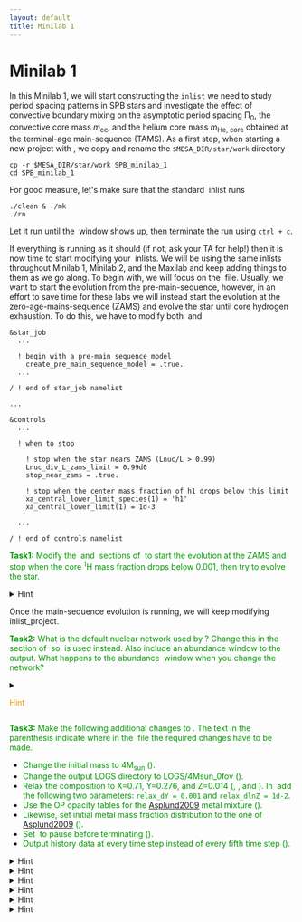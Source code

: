 ```yaml
---
layout: default
title: Minilab 1
---
```

# Minilab 1

In this Minilab 1, we will start constructing the `inlist` we need to study period spacing patterns in SPB stars and investigate the effect of convective boundary mixing on the asymptotic period spacing &Pi;<sub>0</sub>, the convective core mass <i>m</i><sub>cc</sub>, and the helium core mass <i>m</i><sub>He, core</sub> obtained at the terminal-age main-sequence (TAMS). As a first step, when starting a new project with <math>MESA</math>, we copy and rename the `$MESA_DIR/star/work` directory


```
cp -r $MESA_DIR/star/work SPB_minilab_1
cd SPB_minilab_1
```

For good measure, let's make sure that the standard <math>MESA</math> inlist runs
```
./clean & ./mk
./rn
```

Let it run until the <math>pgstar</math> window shows up, then terminate the run using `ctrl + c`. 

If everything is running as it should (if not, ask your TA for help!) then it is now time to start modifying your <math>MESA</math> inlists. We will be using the same inlists throughout Minilab 1, Minilab 2, and the Maxilab and keep adding things to them as we go along. To begin with, we will focus on the <math>inlist_project</math> file. Usually, we want to start the evolution from the pre-main-sequence, however, in an effort to save time for these labs we will instead start the evolution at the zero-age-mains-sequence (ZAMS) and evolve the star until core hydrogen exhaustion. To do this, we have to modify both <math>&star_job</math> and <math>&controls</math>

```
&star_job
  ...

  ! begin with a pre-main sequence model
    create_pre_main_sequence_model = .true.
  ...

/ ! end of star_job namelist

...

&controls
  ...

  ! when to stop

    ! stop when the star nears ZAMS (Lnuc/L > 0.99)
    Lnuc_div_L_zams_limit = 0.99d0
    stop_near_zams = .true.

    ! stop when the center mass fraction of h1 drops below this limit
    xa_central_lower_limit_species(1) = 'h1'
    xa_central_lower_limit(1) = 1d-3

  ...

/ ! end of controls namelist
```


<p style="color: rgb(0, 150, 0)">
<b>Task1:</b> Modify the <math>&star_job</math> and <math>&controls</math> sections of <math>inlist_project</math> to start the evolution at the ZAMS and stop when the core <sup>1</sup>H mass fraction drops below 0.001, then try to evolve the star.
</p>

<details>
<summary> Hint </summary>
<p style="color: rgb(225, 150, 0)">
The parameters that need to be changed are <code>create_pre_main_sequence_model</code> and <code>stop_near_zams</code>.
</p>
</details>

Once the main-sequence evolution is running, we will keep modifying inlist_project.

<p style="color: rgb(0, 150, 0)">
<b>Task2:</b> What is the default nuclear network used by <math>MESA</math>? Change this in the <math>&star_job</math> section of <math>inlist_project</math> so <math>pp_cno_extras_o18_ne22.net</math> is used instead. Also include an abundance window to the <math>pgstar</math> output. What happens to the abundance <math>pgstar</math> window when you change the network?
</p>

<details>
<summary><p style="color: rgb(225, 150, 0)">Hint</p></summary>
<p style="color: rgb(225, 150, 0)">
The parameters that need to be added in <math>inlist_project</math> are <code>change_net</code> and <code>new_net_name</code>. To plot the abundance window, add <code>Abundance_win_flag = .true.</code> to <math>inlist_pgstar</math>.
</p>
</details>

<p style="color: rgb(0, 150, 0)">
<b>Task3:</b> Make the following additional changes to <math>inlist_project</math>. The text in the parenthesis indicate where in the <math>inlist_project</math> file the required changes have to be made.
</p>

- <font style="color: rgb(0, 150, 0)"> Change the initial mass to 4M<sub>sun</sub> (<math>&controls</math>).  </font>
- <font style="color: rgb(0, 150, 0)"> Change the output LOGS directory to LOGS/4Msun\_0fov (<math>&controls</math>). </font>
- <font style="color: rgb(0, 150, 0)"> Relax the composition to X=0.71, Y=0.276, and Z=0.014 (<math>&star_job</math>, <math>&kap</math>, and <math>&controls</math>). In <math>&controls</math> add the following two parameters: <code>relax_dY = 0.001</code> and <code>relax_dlnZ = 1d-2</code>. </font>
- <font style="color: rgb(0, 150, 0)"> Use the OP opacity tables for the </font>[Asplund2009](https://ui.adsabs.harvard.edu/abs/2009ARA&A..47..481A)<font style="color: rgb(0, 150, 0)"> metal mixture (<math>&kap</math>). </font>
- <font style="color: rgb(0, 150, 0)"> Likewise, set initial metal mass fraction distribution to the one of </font>[Asplund2009](https://ui.adsabs.harvard.edu/abs/2009ARA&A..47..481A)<font style="color: rgb(0, 150, 0)"> (<math>&star_job</math>).  </font>
- <font style="color: rgb(0, 150, 0)"> Set <math>pgstar</math> to pause before terminating (<math>&star_job</math>). </font>
- <font style="color: rgb(0, 150, 0)"> Output history data at every time step instead of every fifth time step (<math>&controls</math>). </font>



<details>
<summary> Hint </summary>
<p style="color: rgb(225, 150, 0)">
The parameters that need to be added in <math>&star_job</math> are: <code>&relax_Y</code>, <code>&new_Y</code>, <code>&relax_Z</code>, <code>&new_Z</code>, <code>initial_zfracs</code>, and <code>pause_before_terminate</code>.
</p></details>
<details>
<summary> Hint </summary>
<p style="color: rgb(225, 150, 0)">
The parameters that need to be added in <math>&controls</math> are: <code>log_directory</code>, <code>&relax_dY = 0.001</code>, <code>&relax_dlnZ = 1d-2</code>, and <code>history_interval</code>.
</p></details>
<details>
<summary> Hint </summary>
<p style="color: rgb(225, 150, 0)">
The parameters that need to be changed in <math>&controls</math> are: \texttt{initial\_mass} and \texttt{initial\_z}. The latter one has to be commented out, or \texttt{MESA} will start complaining.
vscode find and replace
</p></details>
<details>
<summary> Hint </summary>
<p style="color: rgb(225, 150, 0)">
In \texttt{\&kap} the parameter \texttt{kap\_file\_prefix} has to be added while \texttt{Zbase} has to be changed to match the new metal mass fraction.}\\
</p></details>
<details>
<summary> Hint </summary>
<p style="color: rgb(225, 150, 0)">
Concerning figuring out how to set the \texttt{kap\_file\_prefix} parameter, you might notice if you look up this parameter on the \texttt{MESA} documentation website that the following options are listed: \texttt{gn93}, \texttt{gs98}, \texttt{a09}, \texttt{OP\_gs98}, and \texttt{OP\_a09\_nans\_removed\_by\_hand}. However, no explanation is given as to what these parameters actually stand for. From the naming of the parameters you might be able to guess which one you have to use, but if you want to be sure then one way to do this is to go to your \texttt{\$MESA\_DIR/data/kap\_data/} directory and look at the files there. In the file names, everything before \texttt{\_z\#.\#\_x\#.\#.data} corresponds to the input options for the \texttt{kap\_file\_prefix} parameter. If you choose one of the files there and open it, then the first line of the file will give you the explanation and reference to the table.
</p></details>
<details>
<summary> Hint </summary>
Concerning figuring out how to set the \texttt{initial\_zfracs} parameter, the \texttt{MESA} documentation website will let you know that the eight possible options are defined in the \texttt{\$MESA\_DIR/chem/public/chem\_def.f90} file. If you look from line number 299 and beyond, then you should be able to compare the references to the different metal mixtures.
</details>

